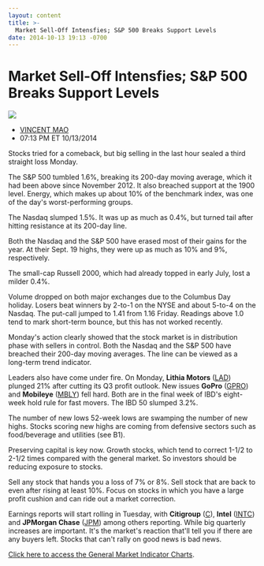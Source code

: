 ```yaml
---
layout: content
title: >-
  Market Sell-Off Intensfies; S&P 500 Breaks Support Levels
date: 2014-10-13 19:13 -0700
---
```



Market Sell-Off Intensfies; S&P 500 Breaks Support Levels
==========================================================


![](https://www.investors.com/wp-content/uploads/ibd-migrated-images/MPv_141014_635488111984782573.png)

* [VINCENT MAO](https://www.investors.com/author/maov/ "Posts by VINCENT MAO")
* 07:13 PM ET 10/13/2014




Stocks tried for a comeback, but big selling in the last hour sealed a third straight loss Monday.

  

The S&P 500 tumbled 1.6%, breaking its 200-day moving average, which it had been above since November 2012. It also breached support at the 1900 level. Energy, which makes up about 10% of the benchmark index, was one of the day's worst-performing groups.

  

The Nasdaq slumped 1.5%. It was up as much as 0.4%, but turned tail after hitting resistance at its 200-day line.

  

Both the Nasdaq and the S&P 500 have erased most of their gains for the year. At their Sept. 19 highs, they were up as much as 10% and 9%, respectively.

  

The small-cap Russell 2000, which had already topped in early July, lost a milder 0.4%.

  

Volume dropped on both major exchanges due to the Columbus Day holiday. Losers beat winners by 2-to-1 on the NYSE and about 5-to-4 on the Nasdaq. The put-call jumped to 1.41 from 1.16 Friday. Readings above 1.0 tend to mark short-term bounce, but this has not worked recently.

  

Monday's action clearly showed that the stock market is in distribution phase with sellers in control. Both the Nasdaq and the S&P 500 have breached their 200-day moving averages. The line can be viewed as a long-term trend indicator.

  

Leaders also have come under fire. On Monday, **Lithia Motors** ([LAD](https://research.investors.com/quote.aspx?symbol=LAD)) plunged 21% after cutting its Q3 profit outlook. New issues **GoPro** ([GPRO](https://research.investors.com/quote.aspx?symbol=GPRO)) and **Mobileye** ([MBLY](https://research.investors.com/quote.aspx?symbol=MBLY)) fell hard. Both are in the final week of IBD's eight-week hold rule for fast movers. The IBD 50 slumped 3.2%.

  

The number of new lows 52-week lows are swamping the number of new highs. Stocks scoring new highs are coming from defensive sectors such as food/beverage and utilities (see B1).

  

Preserving capital is key now. Growth stocks, which tend to correct 1-1/2 to 2-1/2 times compared with the general market. So investors should be reducing exposure to stocks.

  

Sell any stock that hands you a loss of 7% or 8%. Sell stock that are back to even after rising at least 10%. Focus on stocks in which you have a large profit cushion and can ride out a market correction.

  

Earnings reports will start rolling in Tuesday, with **Citigroup** ([C](https://research.investors.com/quote.aspx?symbol=C)), **Intel** ([INTC](https://research.investors.com/quote.aspx?symbol=INTC)) and **JPMorgan Chase** ([JPM](https://research.investors.com/quote.aspx?symbol=JPM)) among others reporting. While big quarterly increases are important. It's the market's reaction that'll tell you if there are any buyers left. Stocks that can't rally on good news is bad news.

  

[Click here to access the General Market Indicator Charts](https://www.investors.com/pdf/GMI_101414.pdf).




